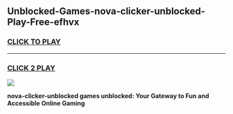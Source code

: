
## Unblocked-Games-nova-clicker-unblocked-Play-Free-efhvx
<h3>
<a href="https://premium76.site?title=nova-clicker-unblocked&ref=20M">CLICK TO PLAY</a></h3>
<hr>

<h3>
<a href="https://premium76.site?title=nova-clicker-unblocked&ref=20M">CLICK 2 PLAY</a>
  
</h3>

<a href="https://premium76.site?title=nova-clicker-unblocked&ref=19M"><img src="https://clearcache.store/games.png"></a>


**nova-clicker-unblocked games unblocked: Your Gateway to Fun and Accessible Online Gaming**
